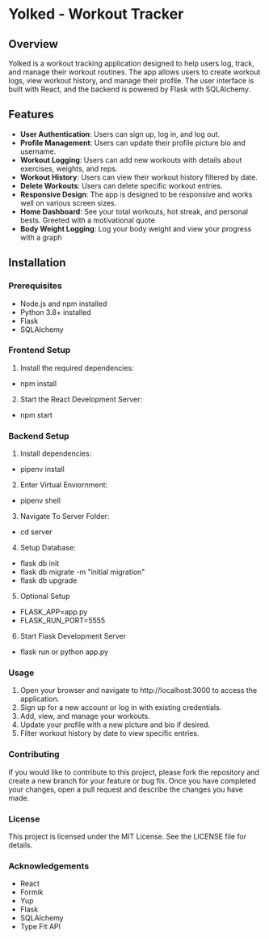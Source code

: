 # Yolked - Workout Tracker

## Overview

Yolked is a workout tracking application designed to help users log, track, and manage their workout routines. The app allows users to create workout logs, view workout history, and manage their profile. The user interface is built with React, and the backend is powered by Flask with SQLAlchemy.

## Features

- **User Authentication**: Users can sign up, log in, and log out.
- **Profile Management**: Users can update their profile picture bio and username.
- **Workout Logging**: Users can add new workouts with details about exercises, weights, and reps.
- **Workout History**: Users can view their workout history filtered by date.
- **Delete Workouts**: Users can delete specific workout entries.
- **Responsive Design**: The app is designed to be responsive and works well on various screen sizes.
- **Home Dashboard**: See your total workouts, hot streak, and personal bests. Greeted with a motivational quote
- **Body Weight Logging**: Log your body weight and view your progress with a graph

## Installation

### Prerequisites

- Node.js and npm installed
- Python 3.8+ installed
- Flask
- SQLAlchemy

### Frontend Setup

1. Install the required dependencies:

- npm install

2. Start the React Development Server:

- npm start

### Backend Setup

1. Install dependencies:

- pipenv install

2. Enter Virtual Enviornment:

- pipenv shell

3. Navigate To Server Folder:

- cd server

4. Setup Database:

- flask db init
- flask db migrate -m "initial migration"
- flask db upgrade

5. Optional Setup

- FLASK_APP=app.py
- FLASK_RUN_PORT=5555

6. Start Flask Development Server

- flask run or python app.py

### Usage

1. Open your browser and navigate to http://localhost:3000 to access the application.
2. Sign up for a new account or log in with existing credentials.
3. Add, view, and manage your workouts.
4. Update your profile with a new picture and bio if desired.
5. Filter workout history by date to view specific entries.

### Contributing

If you would like to contribute to this project, please fork the repository and create a new branch for your feature or bug fix. Once you have completed your changes, open a pull request and describe the changes you have made.

### License

This project is licensed under the MIT License. See the LICENSE file for details.

### Acknowledgements

- React
- Formik
- Yup
- Flask
- SQLAlchemy
- Type Fit API

